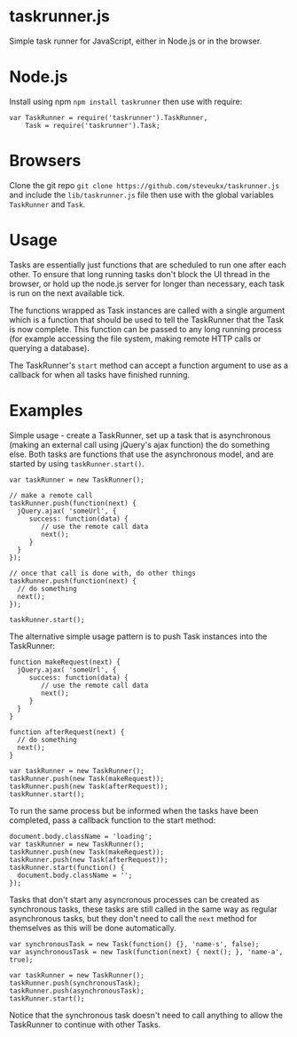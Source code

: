 taskrunner.js
=============

Simple task runner for JavaScript, either in Node.js or in the browser.

Node.js
=======

Install using npm `npm install taskrunner` then use with require:

    var TaskRunner = require('taskrunner').TaskRunner,
        Task = require('taskrunner').Task;

Browsers
========

Clone the git repo `git clone https://github.com/steveukx/taskrunner.js` and include the `lib/taskrunner.js` file then use with the global variables `TaskRunner` and `Task`.

Usage
=====

Tasks are essentially just functions that are scheduled to run one after each other. To ensure that long running tasks don't block the UI thread in the browser, or hold up the
node.js server for longer than necessary, each task is run on the next available tick.

The functions wrapped as Task instances are called with a single argument which is a function that should be used to tell the TaskRunner that the Task is now complete. This
function can be passed to any long running process (for example accessing the file system, making remote HTTP calls or querying a database).

The TaskRunner's `start` method can accept a function argument to use as a callback for when all tasks have finished running.

Examples
========

Simple usage - create a TaskRunner, set up a task that is asynchronous (making an external call using jQuery's ajax function) the do something else. Both tasks are
functions that use the asynchronous model, and are started by using `taskRunner.start()`.

    var taskRunner = new TaskRunner();

    // make a remote call
    taskRunner.push(function(next) {
      jQuery.ajax( 'someUrl', {
         success: function(data) {
            // use the remote call data
            next();
         }
      }
    });

    // once that call is done with, do other things
    taskRunner.push(function(next) {
      // do something
      next();
    });

    taskRunner.start();

The alternative simple usage pattern is to push Task instances into the TaskRunner:

    function makeRequest(next) {
      jQuery.ajax( 'someUrl', {
         success: function(data) {
            // use the remote call data
            next();
         }
      }
    }

    function afterRequest(next) {
      // do something
      next();
    }

    var taskRunner = new TaskRunner();
    taskRunner.push(new Task(makeRequest));
    taskRunner.push(new Task(afterRequest));
    taskRunner.start();

To run the same process but be informed when the tasks have been completed, pass a callback function to the start method:

    document.body.className = 'loading';
    var taskRunner = new TaskRunner();
    taskRunner.push(new Task(makeRequest));
    taskRunner.push(new Task(afterRequest));
    taskRunner.start(function() {
      document.body.className = '';
    });

Tasks that don't start any asyncronous processes can be created as synchronous tasks, these tasks are still called in the
same way as regular asynchronous tasks, but they don't need to call the `next` method for themselves as this will be done
automatically.

    var synchronousTask = new Task(function() {}, 'name-s', false);
    var asynchronousTask = new Task(function(next) { next(); }, 'name-a', true);

    var taskRunner = new TaskRunner();
    taskRunner.push(synchronousTask);
    taskRunner.push(asynchronousTask);
    taskRunner.start();

Notice that the synchronous task doesn't need to call anything to allow the TaskRunner to continue with other Tasks.

